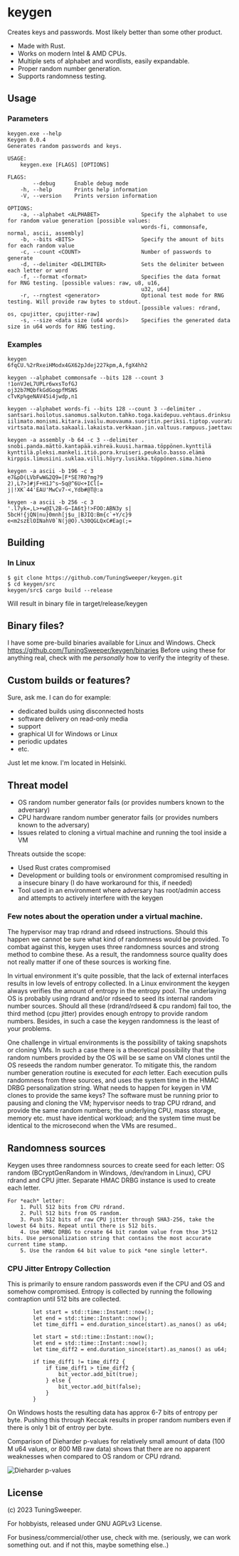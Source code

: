 # keygen

Creates keys and passwords. Most likely better than some other product.

* Made with Rust.
* Works on modern Intel & AMD CPUs.
* Multiple sets of alphabet and wordlists, easily expandable.
* Proper random number generation.
* Supports randomness testing.


## Usage

### Parameters

```
keygen.exe --help
Keygen 0.0.4
Generates random passwords and keys.

USAGE:
    keygen.exe [FLAGS] [OPTIONS]

FLAGS:
        --debug      Enable debug mode
    -h, --help       Prints help information
    -V, --version    Prints version information

OPTIONS:
    -a, --alphabet <ALPHABET>             Specify the alphabet to use for random value generation [possible values:
                                          words-fi, commonsafe, normal, ascii, assembly]
    -b, --bits <BITS>                     Specify the amount of bits for each random value
    -c, --count <COUNT>                   Number of passwords to generate
    -d, --delimiter <DELIMITER>           Sets the delimiter between each letter or word
    -f, --format <format>                 Specifies the data format for RNG testing. [possible values: raw, u8, u16,
                                          u32, u64]
    -r, --rngtest <generator>             Optional test mode for RNG testing. Will provide raw bytes to stdout.
                                          [possible values: rdrand, os, cpujitter, cpujitter-raw]
    -s, --size <data size (u64 words)>    Specifies the generated data size in u64 words for RNG testing.
```

### Examples
```
keygen
6fqCU.%2rRxeiHModx4GX62pJdej227kpm,A,fgX4hh2

keygen --alphabet commonsafe --bits 128 --count 3
!1onVJeL7UPLr6wxsTofGJ
oj32b7MQbfkGdGoqpfMSNS
cTvKp%geNAV45i4jwdp,n1

keygen --alphabet words-fi --bits 128 --count 3 --delimiter .
santsari.hoilotus.sanomus.salkuton.tahko.toga.kaidepuu.vehtaus.drinksu
iilimato.monismi.kitara.ivailu.muovauma.suoritin.periksi.tiptop.vuorata
virtsata.mailata.sakaali.lakaista.verkkaan.jin.valtuus.rampuus.jaettava

keygen -a assembly -b 64 -c 3 --delimiter .
snobi.panda.mättö.kantapää.vihreä.kuusi.harmaa.töppönen.kynttilä
kynttilä.pleksi.mankeli.itiö.pora.kruiseri.peukalo.basso.elämä
kirppis.limusiini.suklaa.villi.höyry.lusikka.töppönen.sima.hieno

keygen -a ascii -b 196 -c 3
e7&pD(LVbFwW&2Q9=[F*SE?R0?mg?9
2),L7>]#jF+H1J^s~5q@^6U<+ICl[=
j|!XK`44'EAU'MwCv7-<,Ydb#@T@:a

keygen -a ascii -b 256 -c 3
'.l7yk=,L>+w@I\2B-G~IA6t}!>FOO:ABN3y s|
5bcH!{jQN|nu}0mnh[j$u_|BJIQ:Bm{c`+Y/c}9
e<m2szElOINahV0`N(j@O).%30QGLQxC#Eag(;=
```

## Building
### In Linux
```
$ git clone https://github.com/TuningSweeper/keygen.git
$ cd keygen/src
keygen/src$ cargo build --release
```
Will result in binary file in target/release/keygen

## Binary files?

I have some pre-build binaries available for Linux and Windows. Check https://github.com/TuningSweeper/keygen/binaries
Before using these for anything real, check with me *personally* how to verify the integrity of these.

## Custom builds or features? 
Sure, ask me. I can do for example:

* dedicated builds using disconnected hosts
* software delivery on read-only media
* support
* graphical UI for Windows or Linux
* periodic updates
* etc.

Just let me know. I'm located in Helsinki.


## Threat model

* OS random number generator fails (or provides numbers known to the adversary)
* CPU hardware random number generator fails (or provides numbers known to the adversary)
* Issues related to cloning a virtual machine and running the tool inside a VM

Threats outside the scope:

* Used Rust crates compromised
* Development or building tools or environment compromised resulting in a insecure binary (I do have workaround for this, if needed)
* Tool used in an environment where adversary has root/admin access and attempts to actively interfere with the keygen


### Few notes about the operation under a virtual machine.

The hypervisor may trap rdrand and rdseed instructions. Should this happen we cannot be sure what kind of randomness would be provided. To combat against this, keygen uses three randomness sources and strong method to combine these. As a result, the randomness source quality does not really matter if one of these sources is working fine.

In virtual environment it's quite possible, that the lack of external interfaces results in low levels of entropy collected. In a Linux environment the keygen always verifies the amount of entropy in the entropy pool. The underlaying OS is probably using rdrand and/or rdseed to seed its internal random number sources. Should all these (rdrand/rdseed & cpu random) fail too, the third method (cpu jitter) provides enough entropy to provide random numbers. Besides, in such a case the keygen randomness is the least of your problems.

One challenge in virtual environments is the possibility of taking snapshots or cloning VMs. In such a case there is a theoretical possibility that the random numbers provided by the OS will be se same on VM clones until the OS reseeds the random number generator. To mitigate this, the random number generation routine is executed for *each* letter. Each execution pulls randomness from three sources, and uses the system time in the HMAC DRBG personalization string. What needs to happen for keygen in VM clones to provide the same keys? The software must be running prior to pausing and cloning the VM; hypervisor needs to trap CPU rdrand, and provide the same random numbers; the underlying CPU, mass storage, memory etc. must have identical workload; and the system time must be identical to the microsecond when the VMs are resumed..


## Randomness sources

Keygen uses three randomness sources to create seed for each letter: OS random (BCryptGenRandom in Windows, /dev/random in Linux), CPU rdrand and CPU jitter. Separate HMAC DRBG instance is used to create each letter.
```
For *each* letter:
	1. Pull 512 bits from CPU rdrand.
	2. Pull 512 bits from OS random.
	3. Push 512 bits of raw CPU jitter through SHA3-256, take the lowest 64 bits. Repeat until there is 512 bits.
	4. Use HMAC DRBG to create 64 bit random value from thse 3*512 bits. Use personalization string that contains the most accurate current time stamp.
	5. Use the random 64 bit value to pick *one single letter*.
```

### CPU Jitter Entropy Collection

This is primarily to ensure random passwords even if the CPU and OS and somehow compromised.
Entropy is collected by running the following contraption until 512 bits are collected.
```
        let start = std::time::Instant::now();
        let end = std::time::Instant::now();
        let time_diff1 = end.duration_since(start).as_nanos() as u64;

        let start = std::time::Instant::now();
        let end = std::time::Instant::now();
        let time_diff2 = end.duration_since(start).as_nanos() as u64;

        if time_diff1 != time_diff2 {
            if time_diff1 > time_diff2 {
                bit_vector.add_bit(true);
            } else {
                bit_vector.add_bit(false);
            }
        }
```
On Windows hosts the resulting data has approx 6-7 bits of entropy per byte. Pushing this through Keccak results in proper random numbers even if there is only 1 bit of entroy per byte.

Comparison of Dieharder p-values for relatively small amount of data (100 M u64 values, or 800 MB raw data) shows that there are no apparent weaknesses when compared to OS random or CPU rdrand.

![Dieharder p-values](dieharder-results/p-values.png?raw=true "Title")


## License
(c) 2023 TuningSweeper.

For hobbyists, released under GNU AGPLv3 License.

For business/commercial/other use, check with me. (seriously, we can work something out. and if not this, maybe something else..)
